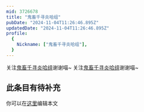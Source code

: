 ```yaml
---
mid: 3726678
title: "鬼畜千寻炎哈组"
pubDate: "2024-11-04T11:26:46.895Z"
updatedDate: "2024-11-04T11:26:46.895Z"
profile:
  {
    Nickname: ["鬼畜千寻炎哈组"],
  }
---
```


关注[鬼畜千寻炎哈组](https://space.bilibili.com/3726678)谢谢喵~ 关注[鬼畜千寻炎哈组](https://space.bilibili.com/3726678)谢谢喵~

## 此条目有待补充
你可以在[这里](https://github.com/Yuhanawa/VTuber.ICU-Content/edit/master/v/鬼畜千寻炎哈组/index.md)编辑本文
